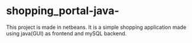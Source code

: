 # shopping_portal-java-
This project is made in netbeans.
It is a simple shopping application made using java(GUI) as frontend and mySQL backend.

